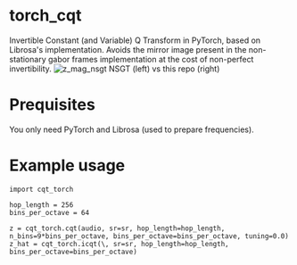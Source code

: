 # torch_cqt
Invertible Constant (and Variable) Q Transform in PyTorch, based on Librosa's implementation.
Avoids the mirror image present in the non-stationary gabor frames implementation at the cost of non-perfect invertibility.
![z_mag_nsgt](https://github.com/user-attachments/assets/a25c0b7d-f64a-418a-ad9c-b1638c6e3ccb)
NSGT (left) vs this repo (right)
# Prequisites
You only need PyTorch and Librosa (used to prepare frequencies).

# Example usage
```
import cqt_torch

hop_length = 256
bins_per_octave = 64

z = cqt_torch.cqt(audio, sr=sr, hop_length=hop_length, n_bins=9*bins_per_octave, bins_per_octave=bins_per_octave, tuning=0.0)
z_hat = cqt_torch.icqt(\, sr=sr, hop_length=hop_length, bins_per_octave=bins_per_octave)
```
